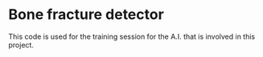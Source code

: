 # Bone fracture detector

This code is used for the training session for the A.I. that is involved in this project.
